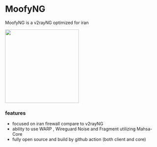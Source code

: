 # MoofyNG
MoofyNG is a v2rayNG optimized for iran

<img src="https://github.com/TTAAEELL/MoofyNG/blob/master/MoofyCover.jpg?raw=true" width="240" ><br>

### features
- focused on iran firewall compare to v2rayNG
- ability to use WARP , Wireguard Noise and Fragment utilizing Mahsa-Core
- fully open source and build by github action (both client and core)